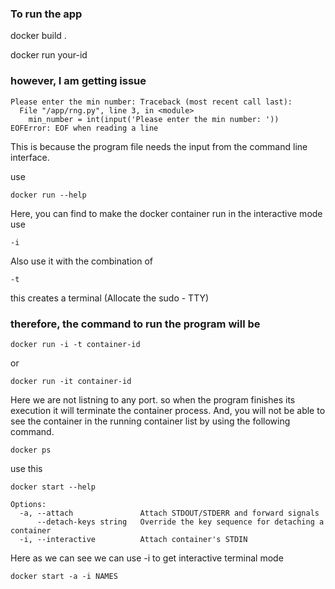### To run the app

docker build .

docker run your-id

### however, I am getting issue 

```
Please enter the min number: Traceback (most recent call last):
  File "/app/rng.py", line 3, in <module>
    min_number = int(input('Please enter the min number: '))
EOFError: EOF when reading a line
```

This is because the program file needs the input from the command line interface.

use
```
docker run --help
```

Here, you can find to make the docker container run in the interactive mode use 

```
-i
```

Also use it with the combination of 

```
-t
```

this creates a terminal (Allocate the sudo - TTY)

### therefore, the command to run the program will be

```
docker run -i -t container-id
```

or 

```
docker run -it container-id
```


Here we are not listning to any port. so when the program 
finishes its execution it will terminate the container process.
And, you will not be able to see the container in the running 
container list by using the following command.

```
docker ps
```


use this 

```
docker start --help
```
```
Options:
  -a, --attach               Attach STDOUT/STDERR and forward signals
      --detach-keys string   Override the key sequence for detaching a container
  -i, --interactive          Attach container's STDIN
```

Here as we can see we can use -i to get interactive terminal mode

```
docker start -a -i NAMES
```




